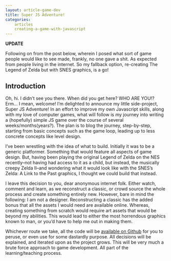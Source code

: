 ```yaml
---
layout: article-game-dev
title: Super JS Adventure!
categories:
    articles
    creating-a-game-with-javascript
---
```


__UPDATE__

Following on from the post below, wherein I posed what sort of game people would like to see made, frankly, no one gave a shit. As expected from people living in the internet. So my fallback option, re-creating The Legend of Zelda but with SNES graphics, is a go!

## Introduction

Oh, hi. I didn’t see you there. When did you get here? WHO ARE YOU!? Erm... I mean, welcome! I’m delighted to announce my little side-project, Super JS Adventure! In an effort to improve my own Javascript skills, along with my love of computer games, what will follow is my journey into writing a (hopefully) simple JS game over the course of several weeks/months(years?). The plan is to blog the journey, step-by-step, starting from basic concepts such as the game loop, leading up to less concrete concepts like level design.

I’ve been wrestling with the idea of what to build. Initially it was to be a generic platformer. Something that would feature all aspects of game design. But, having been playing the original Legend of Zelda on the NES recently–not having had access to it as a child, but instead, the musically creepy Zelda II–and wondering what it would look like with the SNES’s Zelda: A Link to the Past graphics, I thought we could build that instead.

I leave this decision to you, dear anonymous internet folk. Either watch, comment and learn, as we reconstruct a classic, or crowd source the whole process and create something entirely new. However, bare in mind the following: I am not a designer. Reconstructing a classic has the added bonus that all the assets I would need are available online. Whereas, creating something from scratch would require art assets that would be beyond my abilities. This would lead to either the most horrendous graphics known to man, or you’d have to help me out in making them.

Whichever route we take, all the code will be [available on Github](http://github.com/gablaxian/super-js-adventure) for you to peruse, or even use for some dastardly purpose. All decisions will be explained, and iterated upon as the project grows. This will be very much a brute force approach to game development. All part of the learning/teaching process.

